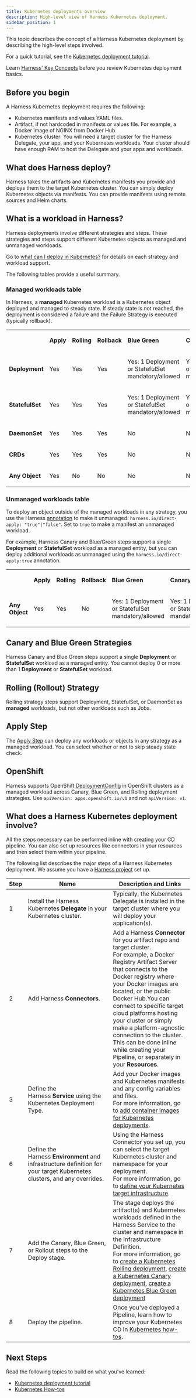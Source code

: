```yaml
---
title: Kubernetes deployments overview
description: High-level view of Harness Kubernetes deployment.
sidebar_position: 1
---
```


This topic describes the concept of a Harness Kubernetes deployment by describing the high-level steps involved.

For a quick tutorial, see the [Kubernetes deployment tutorial](/docs/continuous-delivery/deploy-srv-diff-platforms/kubernetes/kubernetes-cd-quickstart).

Learn [Harness' Key Concepts](/docs/get-started/key-concepts) before you review Kubernetes deployment basics.

## Before you begin

A Harness Kubernetes deployment requires the following:

* Kubernetes manifests and values YAML files.
* Artifact, if not hardcoded in manifests or values file. For example, a Docker image of NGINX from Docker Hub.
* Kubernetes cluster: You will need a target cluster for the Harness Delegate, your app, and your Kubernetes workloads. Your cluster should have enough RAM to host the Delegate and your apps and workloads.

## What does Harness deploy?

Harness takes the artifacts and Kubernetes manifests you provide and deploys them to the target Kubernetes cluster. You can simply deploy Kubernetes objects via manifests. You can provide manifests using remote sources and Helm charts.

## What is a workload in Harness?

Harness deployments involve different strategies and steps. These strategies and steps support different Kubernetes objects as managed and unmanaged workloads.

Go to [what can I deploy in Kubernetes?](/docs/continuous-delivery/deploy-srv-diff-platforms/kubernetes/cd-k8s-ref/what-can-i-deploy-in-kubernetes) for details on each strategy and workload support.

The following tables provide a useful summary.

### Managed workloads table

In Harness, a **managed** Kubernetes workload is a Kubernetes object deployed and managed to steady state. If steady state is not reached, the deployment is considered a failure and the Failure Strategy is executed (typically rollback).


<table>
    <tbody>
        <tr>
            <td><p></p></td>
            <td>
                <p>
                    <strong>Apply</strong>
                </p>
            </td>
            <td>
                <p><strong>Rolling</strong></p>
            </td>
            <td>
                <p>		<strong>Rollback</strong></p>           
            </td>
            <td>
                <p>		<strong>Blue Green</strong></p>            
            </td>
            <td>
                <p>		<strong>Canary</strong></p>            
            </td>
            <td>
                <p>		<strong>Scale</strong></p>            
            </td>
        </tr>
        <tr>
            <td>
                <p>		<strong>Deployment</strong></p>
            </td>
            <td><p>Yes</p></td>
            <td><p>Yes</p></td>
            <td><p>Yes</p></td>
            <td><p>Yes: 1 Deployment or StatefulSet mandatory/allowed</p></td>
            <td><p>Yes: 1 Deployment or StatefulSet mandatory/allowed</p></td>
            <td><p>Yes</p></td>
        </tr>
        <tr>
            <td>
                <p>		<strong>StatefulSet</strong></p>
            </td>
            <td><p>Yes</p></td>
            <td><p>Yes</p></td>
            <td><p>Yes</p></td>
            <td><p>Yes: 1 Deployment or StatefulSet mandatory/allowed</p></td>
            <td><p>Yes: 1 Deployment or StatefulSet mandatory/allowed</p></td>
            <td><p>Yes</p></td>
        </tr>
        <tr>
            <td>
                <p>		<strong>DaemonSet</strong></p>         
           </td>
            <td><p>Yes</p></td>
            <td><p>Yes</p></td>
            <td><p>Yes</p></td>
            <td><p>No</p></td>
            <td><p>No</p></td>
            <td><p>Yes</p></td>
        </tr>
        <tr>
            <td>
                <p>		<strong>CRDs</strong></p>            
            </td>
            <td><p>Yes</p></td>
            <td><p>Yes</p></td>
            <td><p>Yes</p></td>
            <td><p>No</p></td>
            <td><p>No</p></td>
            <td><p>No</p></td>
        </tr>
        <tr>
            <td>
                <p>		<strong>Any Object</strong></p>            
            </td>
            <td><p>Yes</p></td>
            <td><p>No</p></td>
            <td><p>No</p></td>
            <td><p>No</p></td>
            <td><p>No</p></td>
            <td><p>No</p></td>
        </tr>
    </tbody>
</table>




### Unmanaged workloads table

To deploy an object outside of the managed workloads in any strategy, you use the Harness [annotation](/docs/continuous-delivery/deploy-srv-diff-platforms/kubernetes/cd-k8s-ref/kubernetes-annotations-and-labels.md) to make it unmanaged: `harness.io/direct-apply: "true"|"false"`. Set to `true` to make a manifest an unmanaged workload.

For example, Harness Canary and Blue/Green steps support a single **Deployment** or **StatefulSet** workload as a managed entity, but you can deploy additional workloads as unmanaged using the `harness.io/direct-apply:true` annotation.

<table>
    <tbody>
        <tr>
            <td><p></p></td>
            <td>
                <p>		<strong>Apply</strong></p>
            </td>
            <td>
                <p>		<strong>Rolling</strong></p>
            </td>
            <td>
                <p>		<strong>Rollback</strong></p>
            </td>
            <td>
                <p>		<strong>Blue Green</strong></p>
            </td>
            <td>
                <p>		<strong>Canary</strong></p>
            </td>
            <td>
                <p>		<strong>Scale</strong></p>
            </td>
        </tr>
        <tr>
            <td>
                <p>		<strong>Any Object</strong></p>
            </td>
            <td><p>Yes</p></td>
            <td><p>Yes</p></td>
            <td><p>No</p></td>
            <td><p>Yes: 1 Deployment or StatefulSet mandatory/allowed</p></td>
            <td><p>Yes: 1 Deployment or StatefulSet mandatory/allowed</p></td>
            <td><p>No</p></td>
        </tr>
    </tbody>
</table>

## Canary and Blue Green Strategies

Harness Canary and Blue Green steps support a single **Deployment** or **StatefulSet** workload as a managed entity. You cannot deploy 0 or more than 1 **Deployment** or **StatefulSet** workload.

## Rolling (Rollout) Strategy

Rolling strategy steps support Deployment, StatefulSet, or DaemonSet as **managed** workloads, but not other workloads such as Jobs.

## Apply Step

The [Apply Step](/docs/continuous-delivery/deploy-srv-diff-platforms/kubernetes/kubernetes-executions/deploy-manifests-using-apply-step) can deploy any workloads or objects in any strategy as a managed workload. You can select whether or not to skip steady state check.

## OpenShift

Harness supports OpenShift [DeploymentConfig](https://docs.openshift.com/container-platform/4.1/applications/deployments/what-deployments-are.html) in OpenShift clusters as a managed workload across Canary, Blue Green, and Rolling deployment strategies. Use `apiVersion: apps.openshift.io/v1` and not `apiVersion: v1`.


## What does a Harness Kubernetes deployment involve?

All the steps necessary can be performed inline with creating your CD pipeline. You can also set up resources like connectors in your resources and then select them within your pipeline.

The following list describes the major steps of a Harness Kubernetes deployment. We assume you have a [Harness project](/docs/platform/organizations-and-projects/projects-and-organizations) set up.

| **Step** | **Name** | **Description and Links** |
| --- | --- | --- |
| 1 | Install the Harness Kubernetes **Delegate** in your Kubernetes cluster.  | Typically, the Kubernetes Delegate is installed in the target cluster where you will deploy your application(s).|
| 2 | Add Harness **Connectors**. | Add a Harness **Connector** for you artifact repo and target cluster.<br/>For example, a Docker Registry Artifact Server that connects to the Docker registry where your Docker images are located, or the public Docker Hub.You can connect to specific target cloud platforms hosting your cluster or simply make a platform-agnostic connection to the cluster.<br/>This can be done inline while creating your Pipeline, or separately in your **Resources**. |
| 3 | Define the Harness **Service** using the Kubernetes Deployment Type. | Add your Docker images and Kubernetes manifests and any config variables and files.<br/>For more information, go to [add container images for Kubernetes deployments](/docs/continuous-delivery/deploy-srv-diff-platforms/kubernetes/cd-kubernetes-category/add-artifacts-for-kubernetes-deployments). |
| 6 | Define the Harness **Environment** and infrastructure definition for your target Kubernetes clusters, and any overrides. | Using the Harness Connector you set up, you can select the target Kubernetes cluster and namespace for your deployment.<br/>For more information, go to [define your Kubernetes target infrastructure](/docs/continuous-delivery/deploy-srv-diff-platforms/kubernetes/define-your-kubernetes-target-infrastructure). |
| 7 | Add the Canary, Blue Green, or Rollout steps to the Deploy stage. | The stage deploys the artifact(s) and Kubernetes workloads defined in the Harness Service to the cluster and namespace in the Infrastructure Definition.<br/>For more information, go to [create a Kubernetes Rolling deployment](/docs/continuous-delivery/deploy-srv-diff-platforms/kubernetes/kubernetes-executions/create-a-kubernetes-rolling-deployment),  [create a Kubernetes Canary deployment](/docs/continuous-delivery/deploy-srv-diff-platforms/kubernetes/kubernetes-executions/create-a-kubernetes-canary-deployment), [create a Kubernetes Blue Green deployment](/docs/continuous-delivery/deploy-srv-diff-platforms/kubernetes/kubernetes-executions/create-a-kubernetes-blue-green-deployment) |
| 8 | Deploy the pipeline. | Once you've deployed a Pipeline, learn how to improve your Kubernetes CD in [Kubernetes how-tos](/docs/category/kubernetes). | 

## Next Steps

Read the following topics to build on what you've learned:

* [Kubernetes deployment tutorial](/docs/continuous-delivery/deploy-srv-diff-platforms/kubernetes/kubernetes-cd-quickstart)
* [Kubernetes How-tos](/docs/category/kubernetes)

